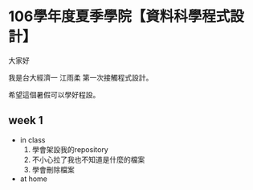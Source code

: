 # 106學年度夏季學院【資料科學程式設計】
大家好

我是台大經濟一 江雨柔 第一次接觸程式設計。

希望這個暑假可以學好程設。
## week 1
  * in class
    1. 學會架設我的repository 
    2. 不小心拉了我也不知道是什麼的檔案
    3. 學會刪除檔案
  * at home

